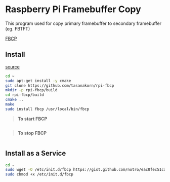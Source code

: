 # Raspberry Pi Framebuffer Copy

This program used for copy primary framebuffer to secondary framebuffer (eg. FBTFT)

[FBCP](https://github.com/tasanakorn/rpi-fbcp)

## Install

[source](https://github.com/notro/fbtft/wiki/FBTFT-on-Raspian#framebuffer-copy)

```bash
cd ~
sudo apt-get install -y cmake
git clone https://github.com/tasanakorn/rpi-fbcp
mkdir -p rpi-fbcp/build
cd rpi-fbcp/build
cmake ..
make
sudo install fbcp /usr/local/bin/fbcp
```

> **To start FBCP**

```bash
```

> **To stop FBCP**

```bash
```

## Install as a Service

```bash
cd ~
sudo wget -O /etc/init.d/fbcp https://gist.github.com/notro/eac0fec51cac67bb99c7/raw/4804a36459db10b17d35451d98d4573a045084be/fbcp
sudo chmod +x /etc/init.d/fbcp
```
